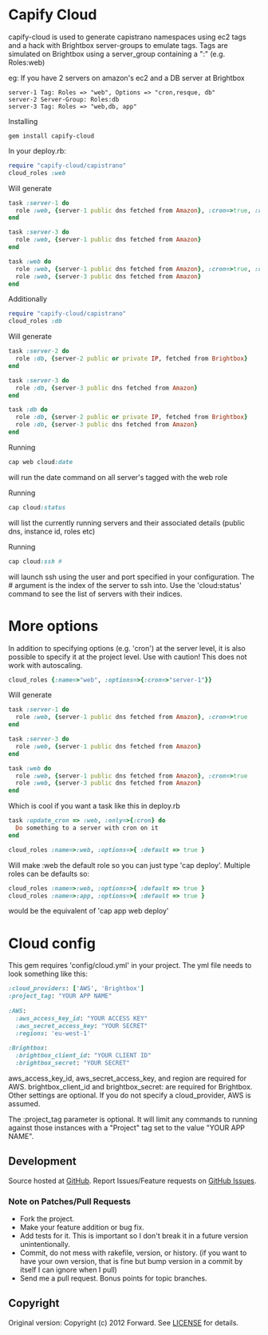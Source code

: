 Capify Cloud
====================================================

capify-cloud is used to generate capistrano namespaces using ec2 tags and a hack with Brightbox server-groups to emulate tags.
Tags are simulated on Brightbox using a server_group containing a ":" (e.g. Roles:web)

eg: If you have 2 servers on amazon's ec2 and a DB server at Brightbox

    server-1 Tag: Roles => "web", Options => "cron,resque, db"
    server-2 Server-Group: Roles:db
    server-3 Tag: Roles => "web,db, app"

Installing

    gem install capify-cloud

In your deploy.rb:

```ruby
require "capify-cloud/capistrano"
cloud_roles :web
```

Will generate

```ruby
task :server-1 do
  role :web, {server-1 public dns fetched from Amazon}, :cron=>true, :resque=>true
end

task :server-3 do
  role :web, {server-1 public dns fetched from Amazon}
end

task :web do
  role :web, {server-1 public dns fetched from Amazon}, :cron=>true, :resque=>true
  role :web, {server-3 public dns fetched from Amazon}
end
```

Additionally

```ruby
require "capify-cloud/capistrano"
cloud_roles :db
```

Will generate

```ruby
task :server-2 do
  role :db, {server-2 public or private IP, fetched from Brightbox}
end

task :server-3 do
  role :db, {server-3 public dns fetched from Amazon}
end

task :db do
  role :db, {server-2 public or private IP, fetched from Brightbox}
  role :db, {server-3 public dns fetched from Amazon}
end
```

Running

```ruby
cap web cloud:date
```

will run the date command on all server's tagged with the web role

Running

```ruby
cap cloud:status
```

will list the currently running servers and their associated details
(public dns, instance id, roles etc)

Running

```ruby
cap cloud:ssh #
```

will launch ssh using the user and port specified in your configuration.
The # argument is the index of the server to ssh into. Use the 'cloud:status'
command to see the list of servers with their indices.

More options
====================================================

In addition to specifying options (e.g. 'cron') at the server level, it is also possible to specify it at the project level.
Use with caution! This does not work with autoscaling.

```ruby
cloud_roles {:name=>"web", :options=>{:cron=>"server-1"}}
```

Will generate

```ruby
task :server-1 do
  role :web, {server-1 public dns fetched from Amazon}, :cron=>true
end

task :server-3 do
  role :web, {server-1 public dns fetched from Amazon}
end

task :web do
  role :web, {server-1 public dns fetched from Amazon}, :cron=>true
  role :web, {server-3 public dns fetched from Amazon}
end
```

Which is cool if you want a task like this in deploy.rb

```ruby
task :update_cron => :web, :only=>{:cron} do
  Do something to a server with cron on it
end

cloud_roles :name=>:web, :options=>{ :default => true }
```

Will make :web the default role so you can just type 'cap deploy'.
Multiple roles can be defaults so:

```ruby
cloud_roles :name=>:web, :options=>{ :default => true }
cloud_roles :name=>:app, :options=>{ :default => true }
```

would be the equivalent of 'cap app web deploy'

Cloud config
====================================================

This gem requires 'config/cloud.yml' in your project.
The yml file needs to look something like this:
  
```ruby
:cloud_providers: ['AWS', 'Brightbox']
:project_tag: "YOUR APP NAME"
  
:AWS:
  :aws_access_key_id: "YOUR ACCESS KEY"
  :aws_secret_access_key: "YOUR SECRET"
  :regions: 'eu-west-1'
  
:Brightbox:
  :brightbox_client_id: "YOUR CLIENT ID"
  :brightbox_secret: "YOUR SECRET"
```
aws_access_key_id, aws_secret_access_key, and region are required for AWS.
brightbox_client_id and brightbox_secret: are required for Brightbox.
Other settings are optional.
If you do not specify a cloud_provider, AWS is assumed.

The :project_tag parameter is optional. It will limit any commands to
running against those instances with a "Project" tag set to the value
"YOUR APP NAME".

## Development

Source hosted at [GitHub](http://github.com/ncantor/capify-cloud).
Report Issues/Feature requests on [GitHub Issues](http://github.com/ncantor/capify-cloud/issues).

### Note on Patches/Pull Requests

 * Fork the project.
 * Make your feature addition or bug fix.
 * Add tests for it. This is important so I don't break it in a
   future version unintentionally.
 * Commit, do not mess with rakefile, version, or history.
   (if you want to have your own version, that is fine but bump version in a commit by itself I can ignore when I pull)
 * Send me a pull request. Bonus points for topic branches.

## Copyright

Original version: Copyright (c) 2012 Forward. See [LICENSE](https://github.com/ncantor/capify-cloud/blob/master/LICENSE) for details.
